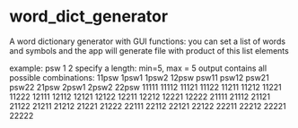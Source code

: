 # word_dict_generator
A word dictionary generator with GUI
functions:
you can set a list of words and symbols and the app will generate file with product of this list elements

example:
psw 1 2
specify a length: min=5, max = 5
output contains all possible combinations:
11psw
1psw1
1psw2
12psw
psw11
psw12
psw21
psw22
21psw
2psw1
2psw2
22psw
11111
11112
11121
11122
11211
11212
11221
11222
12111
12112
12121
12122
12211
12212
12221
12222
21111
21112
21121
21122
21211
21212
21221
21222
22111
22112
22121
22122
22211
22212
22221
22222
